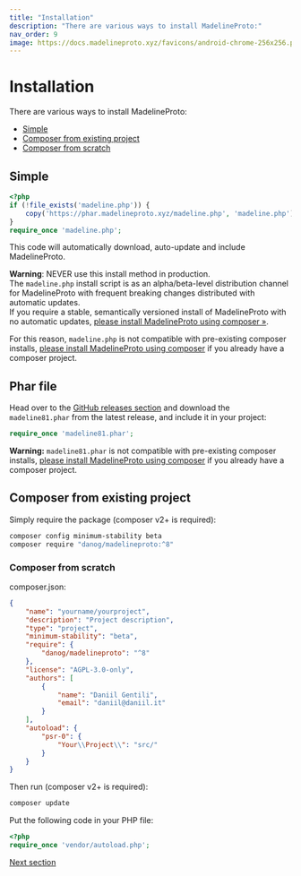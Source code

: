 ```yaml
---
title: "Installation"
description: "There are various ways to install MadelineProto:"
nav_order: 9
image: https://docs.madelineproto.xyz/favicons/android-chrome-256x256.png
---
```

# Installation

There are various ways to install MadelineProto:

* [Simple](#simple)
* [Composer from existing project](#composer-from-existing-project)
* [Composer from scratch](#composer-from-scratch)


## Simple

```php
<?php
if (!file_exists('madeline.php')) {
    copy('https://phar.madelineproto.xyz/madeline.php', 'madeline.php');
}
require_once 'madeline.php';
```

This code will automatically download, auto-update and include MadelineProto.

**Warning**: NEVER use this install method in production.  
The `madeline.php` install script is as an alpha/beta-level distribution channel for MadelineProto with frequent breaking changes distributed with automatic updates.  
If you require a stable, semantically versioned install of MadelineProto with no automatic updates, [please install MadelineProto using composer &raquo;](#composer-from-existing-project).

For this reason, `madeline.php` is not compatible with pre-existing composer installs, [please install MadelineProto using composer](#simple-manual) if you already have a composer project.  

## Phar file

Head over to the [GitHub releases section](https://github.com/danog/MadelineProto/releases) and download the `madeline81.phar` from the latest release, and include it in your project:

```php
require_once 'madeline81.phar';
```

**Warning:** `madeline81.phar` is not compatible with pre-existing composer installs, [please install MadelineProto using composer](#simple-manual) if you already have a composer project.  

## Composer from existing project

Simply require the package (composer v2+ is required):  

```bash
composer config minimum-stability beta
composer require "danog/madelineproto:^8"
```

### Composer from scratch

composer.json:
```json
{
    "name": "yourname/yourproject",
    "description": "Project description",
    "type": "project",
    "minimum-stability": "beta",
    "require": {
        "danog/madelineproto": "^8"
    },
    "license": "AGPL-3.0-only",
    "authors": [
        {
            "name": "Daniil Gentili",
            "email": "daniil@daniil.it"
        }
    ],
    "autoload": {
        "psr-0": {
            "Your\\Project\\": "src/"
        }
    }
}
```

Then run (composer v2+ is required):
```bash
composer update
```

Put the following code in your PHP file:
```php
<?php
require_once 'vendor/autoload.php';
```

<a href="https://docs.madelineproto.xyz/docs/BROADCAST.html">Next section</a>
